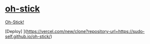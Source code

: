 # <a href="https://sudo-self.github.io/oh-stick/">oh-stick</a>&nbsp;

[Oh-Stick!](https://oh-stick.vercel.app/)

[Deploy]
](https://vercel.com/new/clone?repository-url=https://sudo-self.github.io/oh-stick/)
